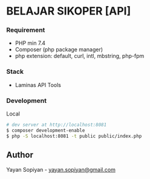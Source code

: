 # BELAJAR SIKOPER [API]

### Requirement
- PHP min 7.4
- Composer (php package manager)  
- php extension: default, curl, intl, mbstring, php-fpm

### Stack
- Laminas API Tools

### Development

Local
``` bash
# dev server at http://localhost:8081
$ composer development-enable
$ php -S localhost:8081 -t public public/index.php
```

## Author
Yayan Sopiyan - yayan.sopiyan@gmail.com
